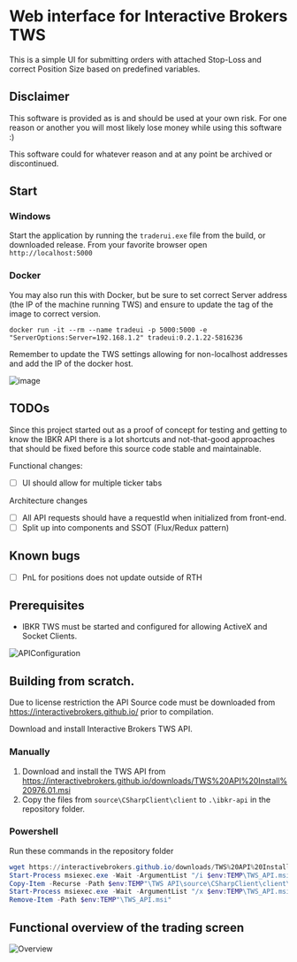 # Web interface for Interactive Brokers TWS

This is a simple UI for submitting orders with attached Stop-Loss and correct Position Size based on predefined variables.

## Disclaimer

This software is provided as is and should be used at your own risk. For one reason or another you will most likely lose money while using this software :)

This software could for whatever reason and at any point be archived or discontinued.

## Start
### Windows
Start the application by running the `traderui.exe` file from the build, or downloaded release. From your favorite browser open `http://localhost:5000`

### Docker
You may also run this with Docker, but be sure to set correct Server address (the IP of the machine running TWS) and ensure to update the tag of the image to correct version.

`docker run -it --rm --name tradeui -p 5000:5000 -e "ServerOptions:Server=192.168.1.2" tradeui:0.2.1.22-5816236`

Remember to update the TWS settings allowing for non-localhost addresses and add the IP of the docker host.

![image](https://user-images.githubusercontent.com/27571840/165388593-da5d3c5d-2a8d-4cd1-b441-67e3ce16db41.png)


## TODOs

Since this project started out as a proof of concept for testing and getting to know the IBKR API there is a lot shortcuts and not-that-good approaches that should be fixed
before this source code stable and maintainable.

Functional changes:

- [ ] UI should allow for multiple ticker tabs

Architecture changes

- [ ] All API requests should have a requestId when initialized from front-end.
- [ ] Split up into components and SSOT (Flux/Redux pattern)

## Known bugs

- [ ] PnL for positions does not update outside of RTH

## Prerequisites

- IBKR TWS must be started and configured for allowing ActiveX and Socket Clients.

![APIConfiguration](https://user-images.githubusercontent.com/27571840/159119439-269f6998-8aa4-4a04-9033-272d11cbbdf3.png)

## Building from scratch.
Due to license restriction the API Source code must be downloaded from https://interactivebrokers.github.io/ prior to compilation.

Download and install Interactive Brokers TWS API.

### Manually

1. Download and install the TWS API from https://interactivebrokers.github.io/downloads/TWS%20API%20Install%20976.01.msi
1. Copy the files from `source\CSharpClient\client` to `.\ibkr-api` in the repository folder.

### Powershell

Run these commands in the repository folder

```powershell
wget https://interactivebrokers.github.io/downloads/TWS%20API%20Install%20976.01.msi -OutFile $env:TEMP"\TWS_API.msi"
Start-Process msiexec.exe -Wait -ArgumentList "/i $env:TEMP\TWS_API.msi /quiet /qn TARGETDIR=$env:TEMP EULA=1"
Copy-Item -Recurse -Path $env:TEMP"\TWS API\source\CSharpClient\client\*" .\ibkr-api\
Start-Process msiexec.exe -Wait -ArgumentList "/x $env:TEMP\TWS_API.msi /quiet /qn"
Remove-Item -Path $env:TEMP"\TWS_API.msi"
```

## Functional overview of the trading screen

![Overview](https://user-images.githubusercontent.com/27571840/159007766-4f35b72a-c471-4c17-96ca-4260589144b3.png)
